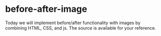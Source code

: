 # before-after-image
Today we will implement before/after functionality with images by combining HTML, CSS, and js. The source is available for your reference.
